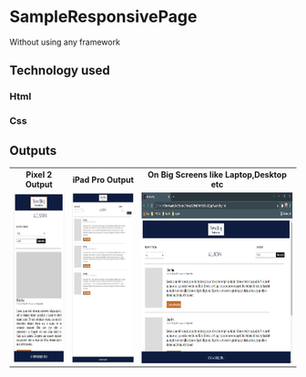 # SampleResponsivePage
Without using any framework
## Technology used 
### Html
### Css

## Outputs
<table>
  <th>Pixel 2 Output</th>
  <th>iPad Pro Output</th>
  <th>On Big Screens like Laptop,Desktop etc</th>
  <tr>
    <td>
<img src="https://github.com/dixitji99/SampleResponsivePage/blob/main/pixel%202.JPG" height="300px" width="auto">
    </td>
    <td>
      <img src="https://github.com/dixitji99/SampleResponsivePage/blob/main/ipad.JPG" height="300px" width="auto">
    </td>
    <td>
      <img src="https://github.com/dixitji99/SampleResponsivePage/blob/main/On%20big%20screen1.png" height="300px" width="auto">
    </td>
  </tr>
  </table>

